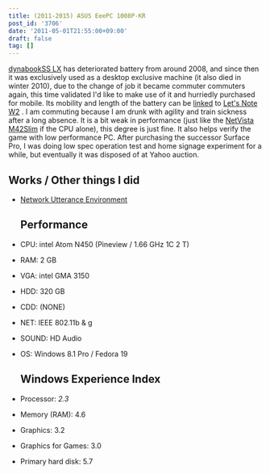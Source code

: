 ```yaml
---
title: (2011-2015) ASUS EeePC 1008P-KR
post_id: '3706'
date: '2011-05-01T21:55:00+09:00'
draft: false
tag: []
---
```


[dynabookSS LX](/dynabook-sslx190) has deteriorated battery from around 2008, and since then it was exclusively used as a desktop exclusive machine (it also died in winter 2010), due to the change of job it became commuter commuters again, this time validated I'd like to make use of it and hurriedly purchased for mobile. Its mobility and length of the battery can be [linked](/cf-w2d) to [Let's Note W2](/cf-w2d) . I am commuting because I am drunk with agility and train sickness after a long absence. It is a bit weak in performance (just like the [NetVista M42Slim](/netvista-m42slim) if the CPU alone), this degree is just fine. It also helps verify the game with low performance PC. After purchasing the successor Surface Pro, I was doing low spec operation test and home signage experiment for a while, but eventually it was disposed of at Yahoo auction.

## Works / Other things I did

*   [Network Utterance Environment](http://nue.sourceforge.jp/)
    
    ## Performance
    
*   CPU: intel Atom N450 (Pineview / 1.66 GHz 1C 2 T)
    
*   RAM: 2 GB
*   VGA: intel GMA 3150
*   HDD: 320 GB
*   CDD: (NONE)
*   NET: IEEE 802.11b & g
*   SOUND: HD Audio
*   OS: Windows 8.1 Pro / Fedora 19
    
    ## Windows Experience Index
    
*   Processor: _2.3_
    
*   Memory (RAM): 4.6
*   Graphics: 3.2
*   Graphics for Games: 3.0
*   Primary hard disk: 5.7